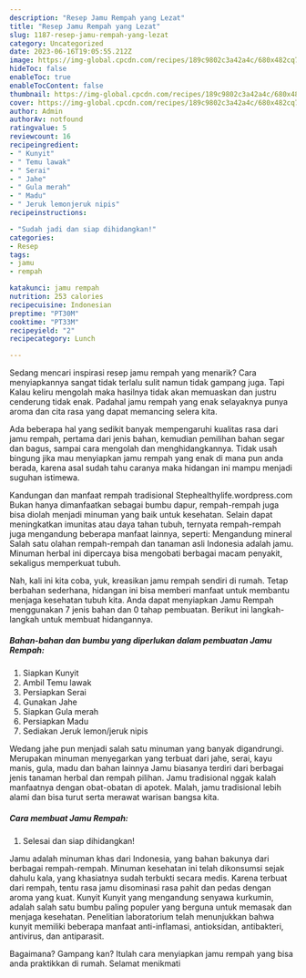 ```yaml
---
description: "Resep Jamu Rempah yang Lezat"
title: "Resep Jamu Rempah yang Lezat"
slug: 1187-resep-jamu-rempah-yang-lezat
category: Uncategorized
date: 2023-06-16T19:05:55.212Z
image: https://img-global.cpcdn.com/recipes/189c9802c3a42a4c/680x482cq70/jamu-rempah-foto-resep-utama.jpg
hideToc: false
enableToc: true
enableTocContent: false
thumbnail: https://img-global.cpcdn.com/recipes/189c9802c3a42a4c/680x482cq70/jamu-rempah-foto-resep-utama.jpg
cover: https://img-global.cpcdn.com/recipes/189c9802c3a42a4c/680x482cq70/jamu-rempah-foto-resep-utama.jpg
author: Admin
authorAv: notfound
ratingvalue: 5
reviewcount: 16
recipeingredient:
- " Kunyit"
- " Temu lawak"
- " Serai"
- " Jahe"
- " Gula merah"
- " Madu"
- " Jeruk lemonjeruk nipis"
recipeinstructions:

- "Sudah jadi dan siap dihidangkan!"
categories:
- Resep
tags:
- jamu
- rempah

katakunci: jamu rempah 
nutrition: 253 calories
recipecuisine: Indonesian
preptime: "PT30M"
cooktime: "PT33M"
recipeyield: "2"
recipecategory: Lunch

---
```



Sedang mencari inspirasi resep jamu rempah yang menarik? Cara menyiapkannya sangat tidak terlalu sulit namun tidak gampang juga. Tapi Kalau keliru mengolah maka hasilnya tidak akan memuaskan dan justru cenderung tidak enak. Padahal jamu rempah yang enak selayaknya punya aroma dan cita rasa yang dapat memancing selera kita.


Ada beberapa hal yang sedikit banyak mempengaruhi kualitas rasa dari jamu rempah, pertama dari jenis bahan, kemudian pemilihan bahan segar dan bagus, sampai cara mengolah dan menghidangkannya. Tidak usah bingung jika mau menyiapkan jamu rempah yang enak di mana pun anda berada, karena asal sudah tahu caranya maka hidangan ini mampu menjadi suguhan istimewa.

Kandungan dan manfaat rempah tradisional Stephealthylife.wordpress.com Bukan hanya dimanfaatkan sebagai bumbu dapur, rempah-rempah juga bisa diolah menjadi minuman yang baik untuk kesehatan. Selain dapat meningkatkan imunitas atau daya tahan tubuh, ternyata rempah-rempah juga mengandung beberapa manfaat lainnya, seperti: Mengandung mineral Salah satu olahan rempah-rempah dan tanaman asli Indonesia adalah jamu. Minuman herbal ini dipercaya bisa mengobati berbagai macam penyakit, sekaligus memperkuat tubuh.


Nah, kali ini kita coba, yuk, kreasikan jamu rempah sendiri di rumah. Tetap berbahan sederhana, hidangan ini bisa memberi manfaat untuk membantu menjaga kesehatan tubuh kita. Anda dapat menyiapkan Jamu Rempah menggunakan 7 jenis bahan dan 0 tahap pembuatan. Berikut ini langkah-langkah untuk membuat hidangannya.

<!--inarticleads1-->

##### Bahan-bahan dan bumbu yang diperlukan dalam pembuatan Jamu Rempah:

1. Siapkan  Kunyit
1. Ambil  Temu lawak
1. Persiapkan  Serai
1. Gunakan  Jahe
1. Siapkan  Gula merah
1. Persiapkan  Madu
1. Sediakan  Jeruk lemon/jeruk nipis


Wedang jahe pun menjadi salah satu minuman yang banyak digandrungi. Merupakan minuman menyegarkan yang terbuat dari jahe, serai, kayu manis, gula, madu dan bahan lainnya Jamu biasanya terdiri dari berbagai jenis tanaman herbal dan rempah pilihan. Jamu tradisional nggak kalah manfaatnya dengan obat-obatan di apotek. Malah, jamu tradisional lebih alami dan bisa turut serta merawat warisan bangsa kita. 

<!--inarticleads2-->

##### Cara membuat Jamu Rempah:


1. Selesai dan siap dihidangkan!

Jamu adalah minuman khas dari Indonesia, yang bahan bakunya dari berbagai rempah-rempah. Minuman kesehatan ini telah dikonsumsi sejak dahulu kala, yang khasiatnya sudah terbukti secara medis. Karena terbuat dari rempah, tentu rasa jamu disominasi rasa pahit dan pedas dengan aroma yang kuat. Kunyit Kunyit yang mengandung senyawa kurkumin, adalah salah satu bumbu paling populer yang berguna untuk memasak dan menjaga kesehatan. Penelitian laboratorium telah menunjukkan bahwa kunyit memiliki beberapa manfaat anti-inflamasi, antioksidan, antibakteri, antivirus, dan antiparasit. 

Bagaimana? Gampang kan? Itulah cara menyiapkan jamu rempah yang bisa anda praktikkan di rumah. Selamat menikmati
